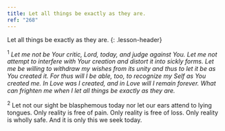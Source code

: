 ```yaml
---
title: Let all things be exactly as they are.
ref: "268"
---
```


Let all things be exactly as they are.
{: .lesson-header}

<sup>1</sup> *Let me not be Your critic, Lord, today, and judge against
You. Let me not attempt to interfere with Your creation and distort it
into sickly forms. Let me be willing to withdraw my wishes from its
unity and thus to let it be as You created it. For thus will I be able,
too, to recognize my Self as You created me. In Love was I created, and
in Love will I remain forever. What can frighten me when I let all
things be exactly as they are.*

<sup>2</sup> Let not our sight be blasphemous today nor let our ears
attend to lying tongues. Only reality is free of pain. Only reality is
free of loss. Only reality is wholly safe. And it is only this we seek
today.

